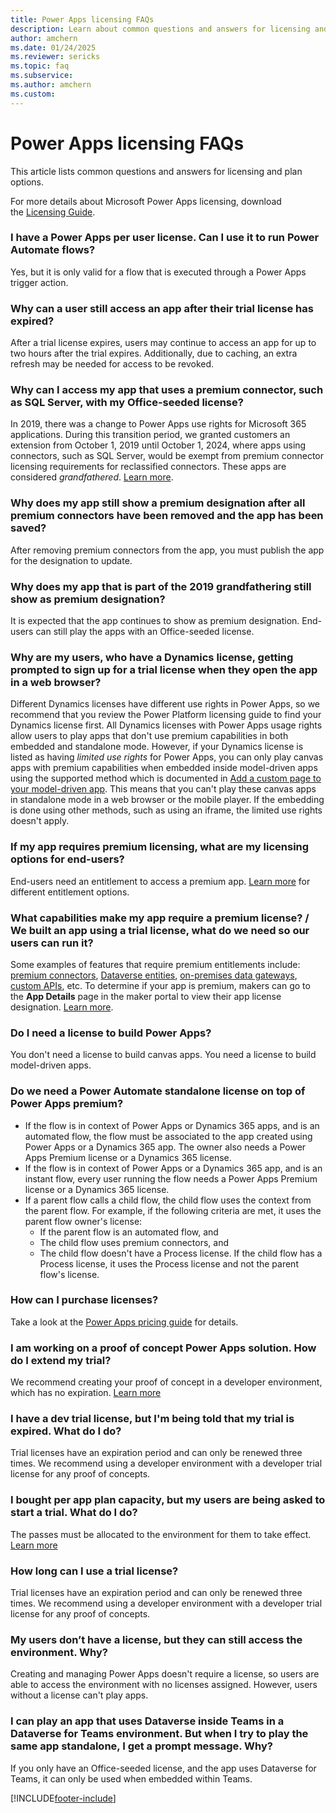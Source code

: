 ```yaml
---
title: Power Apps licensing FAQs
description: Learn about common questions and answers for licensing and plan options.
author: amchern
ms.date: 01/24/2025
ms.reviewer: sericks
ms.topic: faq
ms.subservice: 
ms.author: amchern
ms.custom: 
---
```


# Power Apps licensing FAQs

This article lists common questions and answers for licensing and plan options.

For more details about Microsoft Power Apps licensing, download the [Licensing Guide](https://go.microsoft.com/fwlink/?linkid=2085130).

### I have a Power Apps per user license. Can I use it to run Power Automate flows?

Yes, but it is only valid for a flow that is executed through a Power Apps trigger action.

### Why can a user still access an app after their trial license has expired? 

After a trial license expires, users may continue to access an app for up to two hours after the trial expires. Additionally, due to caching, an extra refresh may be needed for access to be revoked. 

### Why can I access my app that uses a premium connector, such as SQL Server, with my Office-seeded license?
In 2019, there was a change to Power Apps use rights for Microsoft 365 applications. During this transition period, we granted customers an extension from October 1, 2019 until October 1, 2024, where apps using connectors, such as SQL Server, would be exempt from premium connector licensing requirements for reclassified connectors. These apps are considered _grandfathered_. [Learn more](powerapps-flow-licensing-faq.md#how-does-the-change-to-power-apps-and-power-automate-use-rights-for-microsoft-365-applications-affect-me-if-i-purchased-the-subscriptions-prior-to-oct-1-2019-will-my-existing-apps-and-power-automate-workflows-continue-to-work). 

### Why does my app still show a premium designation after all premium connectors have been removed and the app has been saved?
After removing premium connectors from the app, you must publish the app for the designation to update. 

### Why does my app that is part of the 2019 grandfathering still show as premium designation?
It is expected that the app continues to show as premium designation. End-users can still play the apps with an Office-seeded license. 

### Why are my users, who have a Dynamics license, getting prompted to sign up for a trial license when they open the app in a web browser?
Different Dynamics licenses have different use rights in Power Apps, so we recommend that you review the Power Platform licensing guide to find your Dynamics license first. All Dynamics licenses with Power Apps usage rights allow users to play apps that don't use premium capabilities in both embedded and standalone mode. However, if your Dynamics license is listed as having _limited use rights_ for Power Apps, you can only play canvas apps with premium capabilities when embedded inside model-driven apps using the supported method which is documented in [Add a custom page to your model-driven app](https://go.microsoft.com/fwlink/?linkid=2301259). This means that you can't play these canvas apps in standalone mode in a web browser or the mobile player. If the embedding is done using other methods, such as using an iframe, the limited use rights doesn't apply.

### If my app requires premium licensing, what are my licensing options for end-users? 
End-users need an entitlement to access a premium app. [Learn more](powerapps-flow-licensing-faq.md#how-is-microsoft-power-apps-licensed) for different entitlement options.

### What capabilities make my app require a premium license? / We built an app using a trial license, what do we need so our users can run it? 
Some examples of features that require premium entitlements include: [premium connectors](https://go.microsoft.com/fwlink/?linkid=2263132), [Dataverse entities](https://go.microsoft.com/fwlink/?linkid=2262772), [on-premises data gateways](https://go.microsoft.com/fwlink/?linkid=2263042), [custom APIs](https://go.microsoft.com/fwlink/?linkid=2263205), etc. To determine if your app is premium, makers can go to the **App Details** page in the maker portal to view their app license designation. [Learn more](https://go.microsoft.com/fwlink/?linkid=2262773). 

### Do I need a license to build Power Apps?
You don't need a license to build canvas apps. You need a license to build model-driven apps.

### Do we need a Power Automate standalone license on top of Power Apps premium?
- If the flow is in context of Power Apps or Dynamics 365 apps, and is an automated flow, the flow must be associated to the app created using Power Apps or a Dynamics 365 app. The owner also needs a Power Apps Premium license or a Dynamics 365 license.
- If the flow is in context of Power Apps or a Dynamics 365 app, and is an instant flow, every user running the flow needs a Power Apps Premium license or a Dynamics 365 license.
- If a parent flow calls a child flow, the child flow uses the context from the parent flow. For example, if the following criteria are met, it uses the parent flow owner's license: 
  - If the parent flow is an automated flow, and
  - The child flow uses premium connectors, and
  - The child flow doesn't have a Process license. If the child flow has a Process license, it uses the Process license and not the parent flow's license. 

### How can I purchase licenses? 
Take a look at the [Power Apps pricing guide](https://go.microsoft.com/fwlink/?linkid=2263206) for details.

### I am working on a proof of concept Power Apps solution. How do I extend my trial? 
We recommend creating your proof of concept in a developer environment, which has no expiration. [Learn more](https://go.microsoft.com/fwlink/?linkid=2262774)  

### I have a dev trial license, but I'm being told that my trial is expired. What do I do?
Trial licenses have an expiration period and can only be renewed three times. We recommend using a developer environment with a developer trial license for any proof of concepts.

### I bought per app plan capacity, but my users are being asked to start a trial. What do I do?
The passes must be allocated to the environment for them to take effect. [Learn more](about-powerapps-perapp.md#step-2-allocate-per-app-plans) 

### How long can I use a trial license? 
Trial licenses have an expiration period and can only be renewed three times. We recommend using a developer environment with a developer trial license for any proof of concepts.

### My users don’t have a license, but they can still access the environment. Why?
Creating and managing Power Apps doesn't require a license, so users are able to access the environment with no licenses assigned. However, users without a license can't play apps.

### I can play an app that uses Dataverse inside Teams in a Dataverse for Teams environment. But when I try to play the same app standalone, I get a prompt message. Why?
If you only have an Office-seeded license, and the app uses Dataverse for Teams, it can only be used when embedded within Teams.

[!INCLUDE[footer-include](../includes/footer-banner.md)]
